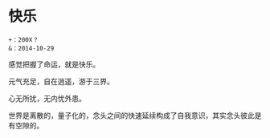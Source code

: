 # 快乐


```
+：200X？
&：2014-10-29 
```
 

感觉把握了命运，就是快乐。

  

元气充足，自在逍遥，游于三界。

  

心无所扰，无内忧外患。

  

世界是离散的，量子化的，念头之间的快速延续构成了自我意识，其实念头彼此是有空隙的。